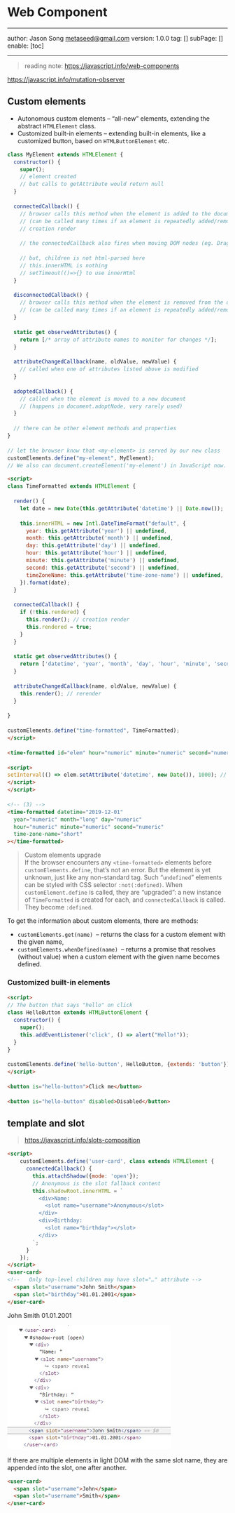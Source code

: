 # Web Component
---
author: Jason Song <metaseed@gmail.com>
version: 1.0.0
tag: []
subPage: []
enable: [toc]

---

> reading note: https://javascript.info/web-components

https://javascript.info/mutation-observer

## Custom elements
* Autonomous custom elements – “all-new” elements, extending the abstract `HTMLElement` class.
* Customized built-in elements – extending built-in elements, like a customized button, based on `HTMLButtonElement` etc.

```js
class MyElement extends HTMLElement {
  constructor() {
    super();
    // element created 
    // but calls to getAttribute would return null
  }

  connectedCallback() {
    // browser calls this method when the element is added to the document
    // (can be called many times if an element is repeatedly added/removed)
    // creation render
    
    // the connectedCallback also fires when moving DOM nodes (eg. Drag Drop); 
    
    // but, children is not html-parsed here
    // this.innerHTML is nothing
    // setTimeout(()=>{} to use innerHtml
  }

  disconnectedCallback() {
    // browser calls this method when the element is removed from the document
    // (can be called many times if an element is repeatedly added/removed)
  }

  static get observedAttributes() {
    return [/* array of attribute names to monitor for changes */];
  }

  attributeChangedCallback(name, oldValue, newValue) {
    // called when one of attributes listed above is modified
  }

  adoptedCallback() {
    // called when the element is moved to a new document
    // (happens in document.adoptNode, very rarely used)
  }

  // there can be other element methods and properties
}

// let the browser know that <my-element> is served by our new class
customElements.define("my-element", MyElement);
// We also can document.createElement('my-element') in JavaScript now.
```

```html
<script>
class TimeFormatted extends HTMLElement {

  render() {
    let date = new Date(this.getAttribute('datetime') || Date.now());

    this.innerHTML = new Intl.DateTimeFormat("default", {
      year: this.getAttribute('year') || undefined,
      month: this.getAttribute('month') || undefined,
      day: this.getAttribute('day') || undefined,
      hour: this.getAttribute('hour') || undefined,
      minute: this.getAttribute('minute') || undefined,
      second: this.getAttribute('second') || undefined,
      timeZoneName: this.getAttribute('time-zone-name') || undefined,
    }).format(date);
  }

  connectedCallback() {
    if (!this.rendered) {
      this.render(); // creation render
      this.rendered = true;
    }
  }

  static get observedAttributes() {
    return ['datetime', 'year', 'month', 'day', 'hour', 'minute', 'second', 'time-zone-name'];
  }

  attributeChangedCallback(name, oldValue, newValue) { 
    this.render(); // rerender
  }

}

customElements.define("time-formatted", TimeFormatted);
</script>

<time-formatted id="elem" hour="numeric" minute="numeric" second="numeric"></time-formatted>

<script>
setInterval(() => elem.setAttribute('datetime', new Date()), 1000); // (5)
</script>
</script>

<!-- (3) -->
<time-formatted datetime="2019-12-01"
  year="numeric" month="long" day="numeric"
  hour="numeric" minute="numeric" second="numeric"
  time-zone-name="short"
></time-formatted>
```

> Custom elements upgrade    
If the browser encounters any `<time-formatted>` elements before `customElements.define`, that’s not an error. But the element is yet unknown, just like any non-standard tag.
Such “`undefined`” elements can be styled with CSS selector `:not(:defined)`.
When` customElement.define` is called, they are “upgraded”: a new instance of `TimeFormatted` is created for each, and `connectedCallback` is called. They become `:defined`.

To get the information about custom elements, there are methods:     
  * `customElements.get(name) `– returns the class for a custom element with the given name,
  * `customElements.whenDefined(name) `– returns a promise that resolves (without value) when a custom element with the given name becomes defined.
  
### Customized built-in elements
```html
<script>
// The button that says "hello" on click
class HelloButton extends HTMLButtonElement {
  constructor() {
    super();
    this.addEventListener('click', () => alert("Hello!"));
  }
}

customElements.define('hello-button', HelloButton, {extends: 'button'});
</script>

<button is="hello-button">Click me</button>

<button is="hello-button" disabled>Disabled</button>
```

## template and slot
> https://javascript.info/slots-composition

```html
<script>
    customElements.define('user-card', class extends HTMLElement {
      connectedCallback() {
        this.attachShadow({mode: 'open'});
        // Anonymous is the slot fallback content
        this.shadowRoot.innerHTML = `
          <div>Name:
            <slot name="username">Anonymous</slot>
          </div>
          <div>Birthday:
            <slot name="birthday"></slot>
          </div>
        `;
      }
    });
</script>
<user-card>
<!--   Only top-level children may have slot="…" attribute -->
  <span slot="username">John Smith</span>
  <span slot="birthday">01.01.2001</span>
</user-card>
```
<script>
    customElements.define('user-card', class extends HTMLElement {
      connectedCallback() {
        this.attachShadow({mode: 'open'});
        // Anonymous is the slot fallback content
        this.shadowRoot.innerHTML = `
          <div>Name:
            <slot name="username">Anonymous</slot>
          </div>
          <div>Birthday:
            <slot name="birthday"></slot>
          </div>
        `;
      }
    });
</script>
<user-card>
<!--   Only top-level children may have slot="…" attribute -->
  <span slot="username">John Smith</span>
  <span slot="birthday">01.01.2001</span>
</user-card>

![=*300](https://raw.githubusercontent.com/metasong/iam-data/master/documents/218/image/20220420T232647757Z-slot.jpg)

If there are multiple elements in light DOM with the same slot name, they are appended into the slot, one after another.
```html
<user-card>
  <span slot="username">John</span>
  <span slot="username">Smith</span>
</user-card>
``` 

